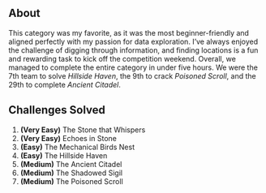 ## About
This category was my favorite, as it was the most beginner-friendly and aligned perfectly with my passion for data exploration. I’ve always enjoyed the challenge of digging through information, and finding locations is a fun and rewarding task to kick off the competition weekend. Overall, we managed to complete the entire category in under five hours. We were the 7th team to solve _Hillside Haven_, the 9th to crack _Poisoned Scroll_, and the 29th to complete _Ancient Citadel_.
## Challenges Solved
1. **(Very Easy)** The Stone that Whispers
2. **(Very Easy)** Echoes in Stone
3. **(Easy)** The Mechanical Birds Nest
4. **(Easy)** The Hillside Haven
5. **(Medium)** The Ancient Citadel
6. **(Medium)** The Shadowed Sigil
7. **(Medium)** The Poisoned Scroll